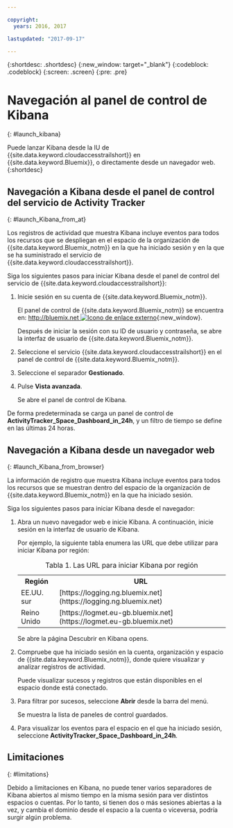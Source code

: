 ```yaml
---

copyright:
  years: 2016, 2017

lastupdated: "2017-09-17"

---
```


{:shortdesc: .shortdesc}
{:new_window: target="_blank"}
{:codeblock: .codeblock}
{:screen: .screen}
{:pre: .pre}


# Navegación al panel de control de Kibana 
{: #launch_kibana}

Puede lanzar Kibana desde la IU de {{site.data.keyword.cloudaccesstrailshort}} en {{site.data.keyword.Bluemix}}, o directamente desde un navegador web.
{:shortdesc}
   

##  Navegación a Kibana desde el panel de control del servicio de Activity Tracker 
{: #launch_Kibana_from_at}

Los registros de actividad que muestra Kibana incluye eventos para todos los recursos que se despliegan en el espacio de la organización de {{site.data.keyword.Bluemix_notm}} en la que ha iniciado sesión y en la que se ha suministrado el servicio de {{site.data.keyword.cloudaccesstrailshort}}.

Siga los siguientes pasos para iniciar Kibana desde el panel de control del servicio de {{site.data.keyword.cloudaccesstrailshort}}:

1. Inicie sesión en su cuenta de {{site.data.keyword.Bluemix_notm}}.

    El panel de control de {{site.data.keyword.Bluemix_notm}} se encuentra en: [http://bluemix.net ![Icono de enlace externo](../../../../icons/launch-glyph.svg "Icono de enlace externo")](http://bluemix.net){:new_window}.
    
	Después de iniciar la sesión con su ID de usuario y contraseña, se abre la interfaz de usuario de {{site.data.keyword.Bluemix_notm}}.

2. Seleccione el servicio {{site.data.keyword.cloudaccesstrailshort}} en el panel de control de {{site.data.keyword.Bluemix_notm}}. 
    
3. Seleccione el separador **Gestionado**.

4. Pulse **Vista avanzada**. 

    Se abre el panel de control de Kibana.

De forma predeterminada se carga un panel de control de **ActivityTracker_Space_Dashboard_in_24h**, y un filtro de tiempo se define en las últimas 24 horas. 


	
	
##  Navegación a Kibana desde un navegador web 
{: #launch_Kibana_from_browser}

La información de registro que muestra Kibana incluye eventos para todos los recursos que se muestran dentro del espacio de la organización de {{site.data.keyword.Bluemix_notm}} en la que ha iniciado sesión.

Siga los siguientes pasos para iniciar Kibana desde el navegador:

1. Abra un nuevo navegador web e inicie Kibana. A continuación, inicie sesión en la interfaz de usuario de Kibana.
    
    Por ejemplo, la siguiente tabla enumera las URL que debe utilizar para iniciar Kibana por región:
      
    <table>
          <caption>Tabla 1. Las URL para iniciar Kibana por región</caption>
           <tr>
            <th>Región</th>
            <th>URL</th>
          </tr>
          <tr>
            <td>EE.UU. sur</td>
            <td>[https://logging.ng.bluemix.net](https://logging.ng.bluemix.net) </td>
          </tr>
		  <tr>
            <td>Reino Unido</td>
            <td>[https://logmet.eu-gb.bluemix.net](https://logmet.eu-gb.bluemix.net)</td>
          </tr>
    </table>
	
	Se abre la página Descubrir en Kibana opens.
	
2. Compruebe que ha iniciado sesión en la cuenta, organización y espacio de {{site.data.keyword.Bluemix_notm}}, donde quiere visualizar y analizar registros de actividad.

    Puede visualizar sucesos y registros que están disponibles en el espacio donde está conectado.

3. Para filtrar por sucesos, seleccione **Abrir** desde la barra del menú.

    Se muestra la lista de paneles de control guardados.
	
4. Para visualizar los eventos para el espacio en el que ha iniciado sesión, seleccione **ActivityTracker_Space_Dashboard_in_24h**.


## Limitaciones
{: #limitations}

 Debido a limitaciones en Kibana, no puede tener varios separadores de Kibana abiertos al mismo tiempo en la misma sesión para ver distintos espacios o cuentas. Por lo tanto, si tienen dos o más sesiones abiertas a la vez, y cambia el dominio desde el espacio a la cuenta o viceversa, podría surgir algún problema.
	



